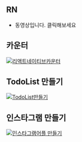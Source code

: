 ## RN

* 동영상입니다. 클릭해보세요

## 카운터
[![리액트네이티브카운터](http://img.youtube.com/vi/wQ0L7w54RTY/0.jpg)](https://youtu.be/wQ0L7w54RTY)

## TodoList 만들기
[![TodoList만들기](http://img.youtube.com/vi/zFlTWhzbfnI/0.jpg)](https://youtu.be/zFlTWhzbfnI)

## 인스타그램 만들기
[![인스타그램어플 만들기](http://img.youtube.com/vi/Yba388ThFXY/0.jpg)](https://youtu.be/Yba388ThFXY)
